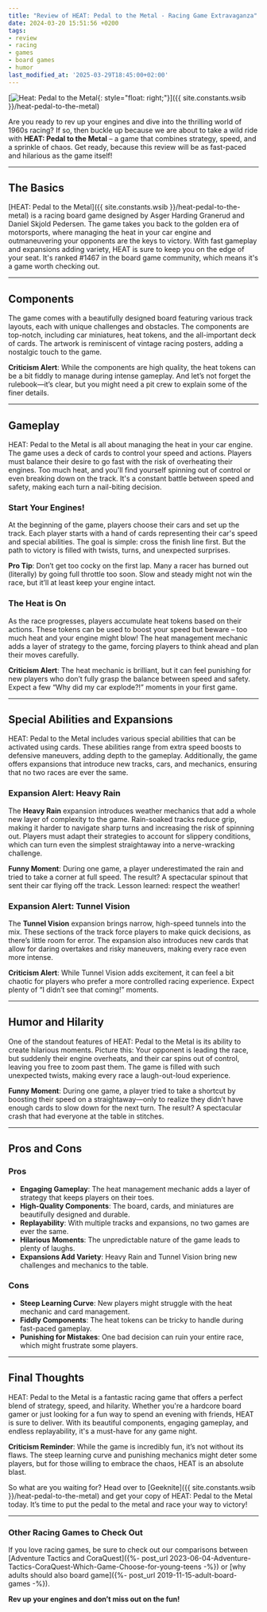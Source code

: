 ```yaml
---
title: "Review of HEAT: Pedal to the Metal - Racing Game Extravaganza"
date: 2024-03-20 15:51:56 +0200
tags:
- review
- racing
- games
- board games
- humor
last_modified_at: '2025-03-29T18:45:00+02:00'
---
```


[![Heat: Pedal to the Metal](https://i.imgur.com/uK76yQB.jpeg){: style="float: right;"}]({{ site.constants.wsib }}/heat-pedal-to-the-metal)

Are you ready to rev up your engines and dive into the thrilling world of 1960s racing? If so, then buckle up because we are about to take a wild ride with **HEAT: Pedal to the Metal** – a game that combines strategy, speed, and a sprinkle of chaos. Get ready, because this review will be as fast-paced and hilarious as the game itself!

---

## The Basics

[HEAT: Pedal to the Metal]({{ site.constants.wsib }}/heat-pedal-to-the-metal) is a racing board game designed by Asger Harding Granerud and Daniel Skjold Pedersen. The game takes you back to the golden era of motorsports, where managing the heat in your car engine and outmaneuvering your opponents are the keys to victory. With fast gameplay and expansions adding variety, HEAT is sure to keep you on the edge of your seat. It's ranked #1467 in the board game community, which means it's a game worth checking out.

---

## Components

The game comes with a beautifully designed board featuring various track layouts, each with unique challenges and obstacles. The components are top-notch, including car miniatures, heat tokens, and the all-important deck of cards. The artwork is reminiscent of vintage racing posters, adding a nostalgic touch to the game.

**Criticism Alert**: While the components are high quality, the heat tokens can be a bit fiddly to manage during intense gameplay. And let’s not forget the rulebook—it’s clear, but you might need a pit crew to explain some of the finer details.

---

## Gameplay

HEAT: Pedal to the Metal is all about managing the heat in your car engine. The game uses a deck of cards to control your speed and actions. Players must balance their desire to go fast with the risk of overheating their engines. Too much heat, and you'll find yourself spinning out of control or even breaking down on the track. It's a constant battle between speed and safety, making each turn a nail-biting decision.

### Start Your Engines!

At the beginning of the game, players choose their cars and set up the track. Each player starts with a hand of cards representing their car's speed and special abilities. The goal is simple: cross the finish line first. But the path to victory is filled with twists, turns, and unexpected surprises.

**Pro Tip**: Don’t get too cocky on the first lap. Many a racer has burned out (literally) by going full throttle too soon. Slow and steady might not win the race, but it’ll at least keep your engine intact.

### The Heat is On

As the race progresses, players accumulate heat tokens based on their actions. These tokens can be used to boost your speed but beware – too much heat and your engine might blow! The heat management mechanic adds a layer of strategy to the game, forcing players to think ahead and plan their moves carefully.

**Criticism Alert**: The heat mechanic is brilliant, but it can feel punishing for new players who don’t fully grasp the balance between speed and safety. Expect a few “Why did my car explode?!” moments in your first game.

---

## Special Abilities and Expansions

HEAT: Pedal to the Metal includes various special abilities that can be activated using cards. These abilities range from extra speed boosts to defensive maneuvers, adding depth to the gameplay. Additionally, the game offers expansions that introduce new tracks, cars, and mechanics, ensuring that no two races are ever the same.

### Expansion Alert: Heavy Rain

The **Heavy Rain** expansion introduces weather mechanics that add a whole new layer of complexity to the game. Rain-soaked tracks reduce grip, making it harder to navigate sharp turns and increasing the risk of spinning out. Players must adapt their strategies to account for slippery conditions, which can turn even the simplest straightaway into a nerve-wracking challenge.

**Funny Moment**: During one game, a player underestimated the rain and tried to take a corner at full speed. The result? A spectacular spinout that sent their car flying off the track. Lesson learned: respect the weather!

### Expansion Alert: Tunnel Vision

The **Tunnel Vision** expansion brings narrow, high-speed tunnels into the mix. These sections of the track force players to make quick decisions, as there’s little room for error. The expansion also introduces new cards that allow for daring overtakes and risky maneuvers, making every race even more intense.

**Criticism Alert**: While Tunnel Vision adds excitement, it can feel a bit chaotic for players who prefer a more controlled racing experience. Expect plenty of “I didn’t see that coming!” moments.

---

## Humor and Hilarity

One of the standout features of HEAT: Pedal to the Metal is its ability to create hilarious moments. Picture this: Your opponent is leading the race, but suddenly their engine overheats, and their car spins out of control, leaving you free to zoom past them. The game is filled with such unexpected twists, making every race a laugh-out-loud experience.

**Funny Moment**: During one game, a player tried to take a shortcut by boosting their speed on a straightaway—only to realize they didn’t have enough cards to slow down for the next turn. The result? A spectacular crash that had everyone at the table in stitches.

---

## Pros and Cons

### Pros

- **Engaging Gameplay**: The heat management mechanic adds a layer of strategy that keeps players on their toes.
- **High-Quality Components**: The board, cards, and miniatures are beautifully designed and durable.
- **Replayability**: With multiple tracks and expansions, no two games are ever the same.
- **Hilarious Moments**: The unpredictable nature of the game leads to plenty of laughs.
- **Expansions Add Variety**: Heavy Rain and Tunnel Vision bring new challenges and mechanics to the table.

### Cons

- **Steep Learning Curve**: New players might struggle with the heat mechanic and card management.
- **Fiddly Components**: The heat tokens can be tricky to handle during fast-paced gameplay.
- **Punishing for Mistakes**: One bad decision can ruin your entire race, which might frustrate some players.

---

## Final Thoughts

HEAT: Pedal to the Metal is a fantastic racing game that offers a perfect blend of strategy, speed, and hilarity. Whether you're a hardcore board gamer or just looking for a fun way to spend an evening with friends, HEAT is sure to deliver. With its beautiful components, engaging gameplay, and endless replayability, it's a must-have for any game night.

**Criticism Reminder**: While the game is incredibly fun, it’s not without its flaws. The steep learning curve and punishing mechanics might deter some players, but for those willing to embrace the chaos, HEAT is an absolute blast.

So what are you waiting for? Head over to [Geeknite]({{ site.constants.wsib }}/heat-pedal-to-the-metal) and get your copy of HEAT: Pedal to the Metal today. It’s time to put the pedal to the metal and race your way to victory!

---

### Other Racing Games to Check Out

If you love racing games, be sure to check out our comparisons between [Adventure Tactics and CoraQuest]({%- post_url 2023-06-04-Adventure-Tactics-CoraQuest-Which-Game-Choose-for-young-teens -%}) or [why adults should also board game]({%- post_url 2019-11-15-adult-board-games -%}).

**Rev up your engines and don’t miss out on the fun!**
